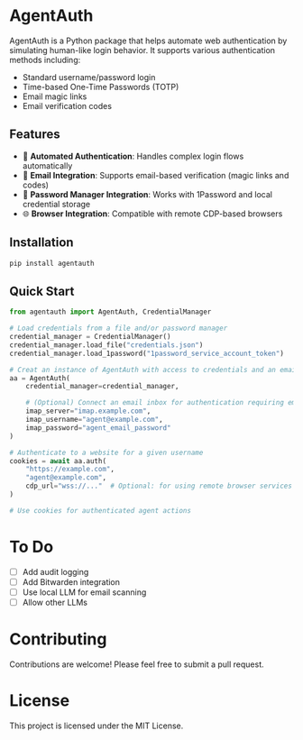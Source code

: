 # AgentAuth

AgentAuth is a Python package that helps automate web authentication by simulating human-like login behavior. It supports various authentication methods including:
- Standard username/password login
- Time-based One-Time Passwords (TOTP)
- Email magic links
- Email verification codes

## Features

- 🤖 **Automated Authentication**: Handles complex login flows automatically
- 📧 **Email Integration**: Supports email-based verification (magic links and codes)
- 🔐 **Password Manager Integration**: Works with 1Password and local credential storage
- 🌐 **Browser Integration**: Compatible with remote CDP-based browsers

## Installation

```bash
pip install agentauth
```

## Quick Start

```python
from agentauth import AgentAuth, CredentialManager

# Load credentials from a file and/or password manager
credential_manager = CredentialManager()
credential_manager.load_file("credentials.json")
credential_manager.load_1password("1password_service_account_token")

# Creat an instance of AgentAuth with access to credentials and an email inbox
aa = AgentAuth(
    credential_manager=credential_manager,

    # (Optional) Connect an email inbox for authentication requiring email links or codes
    imap_server="imap.example.com",
    imap_username="agent@example.com",
    imap_password="agent_email_password"
)

# Authenticate to a website for a given username
cookies = await aa.auth(
    "https://example.com",
    "agent@example.com",
    cdp_url="wss://..."  # Optional: for using remote browser services
)

# Use cookies for authenticated agent actions
```

# To Do

- [ ] Add audit logging
- [ ] Add Bitwarden integration
- [ ] Use local LLM for email scanning
- [ ] Allow other LLMs

# Contributing

Contributions are welcome! Please feel free to submit a pull request.

# License

This project is licensed under the MIT License.
